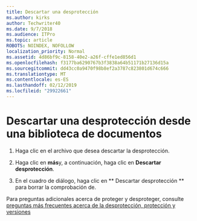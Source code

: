 ```yaml
---
title: Descartar una desprotección
ms.author: kirks
author: Techwriter40
ms.date: 9/7/2018
ms.audience: ITPro
ms.topic: article
ROBOTS: NOINDEX, NOFOLLOW
localization_priority: Normal
ms.assetid: 4d86bf9c-8158-40e2-a26f-cffe1ed856d1
ms.openlocfilehash: f3177ba6290767b3f3838a64b51171b27136d15a
ms.sourcegitcommit: dd43cc0a9470f98b8ef2a3787c823801d674c666
ms.translationtype: MT
ms.contentlocale: es-ES
ms.lasthandoff: 02/12/2019
ms.locfileid: "29922661"
---
```

# <a name="discard-a-check-out-from-a-document-library"></a>Descartar una desprotección desde una biblioteca de documentos

1. Haga clic en el archivo que desea descartar la desprotección.
    
2. Haga clic en **más**y, a continuación, haga clic en **Descartar desprotección**. 
    
3. En el cuadro de diálogo, haga clic en ** Descartar desprotección ** para borrar la comprobación de. 
    
Para preguntas adicionales acerca de proteger y desproteger, consulte [preguntas más frecuentes acerca de la desprotección, protección y versiones](https://go.microsoft.com/fwlink/?linkid=2018786)
  

